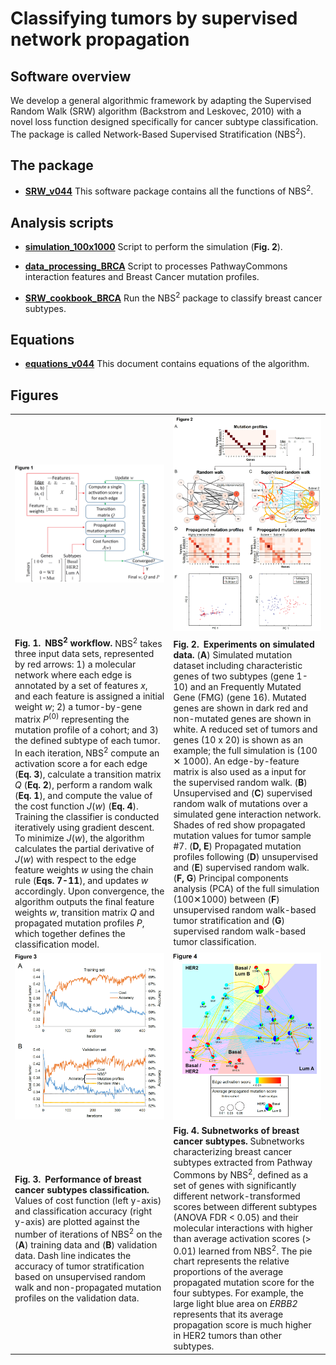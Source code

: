 # Classifying tumors by supervised network propagation   

## Software overview
  
We develop a general algorithmic framework by adapting the Supervised Random Walk (SRW) algorithm (Backstrom and Leskovec, 2010) with a novel loss function designed specifically for cancer subtype classification. The package is called Network-Based Supervised Stratification (NBS<sup>2</sup>).  
  
## The package
  
* [__SRW_v044__](./SRW_v044.py) This software package contains all the functions of NBS<sup>2</sup>.  
  
## Analysis scripts
  
* [__simulation_100x1000__](./simulation_100x1000.ipynb) Script to perform the simulation (**Fig. 2**).  
  
* [__data_processing_BRCA__](./data_processing_BRCA.ipynb) Script to processes PathwayCommons interaction features and Breast Cancer mutation profiles.  
  
* [__SRW_cookbook_BRCA__](./SRW_cookbook_BRCA.ipynb) Run the NBS<sup>2</sup> package to classify breast cancer subtypes.   
  
## Equations
  
* [__equations_v044__](./equations_v044.ipynb) This document contains equations of the algorithm.  
  
## Figures
  
| | |
|:---|:---|
| ![Fig. 1](./images/Figure_1_method.PNG) | ![Fig. 2](./images/Figure_2_simulation.PNG) |
| **Fig. 1. NBS<sup>2</sup> workflow.** NBS<sup>2</sup> takes three input data sets, represented by red arrows: 1) a molecular network where each edge is annotated by a set of features *x*, and each feature is assigned a initial weight *w*; 2) a tumor-by-gene matrix *P*<sup>(0)</sup> representing the mutation profile of a cohort; and 3) the defined subtype of each tumor. In each iteration, NBS<sup>2</sup> compute an activation score a for each edge (**Eq. 3**), calculate a transition matrix *Q* (**Eq. 2**), perform a random walk (**Eq. 1**), and compute the value of the cost function *J*(*w*) (**Eq. 4**). Training the classifier is conducted iteratively using gradient descent. To minimize *J*(*w*), the algorithm calculates the partial derivative of *J*(*w*) with respect to the edge feature weights *w* using the chain rule (**Eqs. 7-11**), and updates *w* accordingly. Upon convergence, the algorithm outputs the final feature weights *w*, transition matrix *Q* and propagated mutation profiles *P*, which together defines the classification model. | **Fig. 2. Experiments on simulated data.** (**A**) Simulated mutation dataset including characteristic genes of two subtypes (gene 1-10) and an Frequently Mutated Gene (FMG) (gene 16). Mutated genes are shown in dark red and non-mutated genes are shown in white. A reduced set of tumors and genes (10 x 20) is shown as an example; the full simulation is (100 ✕ 1000). An edge-by-feature matrix is also used as a input for the supervised random walk. (**B**) Unsupervised and (**C**) supervised random walk of mutations over a simulated gene interaction network. Shades of red show propagated mutation values for tumor sample #7. (**D, E**) Propagated mutation profiles following (**D**) unsupervised and (**E**) supervised random walk. (**F, G**) Principal components analysis (PCA) of the full simulation (100✕1000) between (**F**) unsupervised random walk-based tumor stratification and (**G**) supervised random walk-based tumor classification. |  
| ![Fig. 3](./images/Figure_BRCA_learning_curve.PNG) | ![Fig. 4](./images/Figure_BRCA_subnets.PNG) |
| **Fig. 3. Performance of breast cancer subtypes classification.** Values of cost function (left y-axis) and classification accuracy (right y-axis) are plotted against the number of iterations of NBS<sup>2</sup> on the (**A**) training data and (**B**) validation data. Dash line indicates the accuracy of tumor stratification based on unsupervised random walk and non-propagated mutation profiles on the validation data. | **Fig. 4. Subnetworks of breast cancer subtypes.** Subnetworks characterizing breast cancer subtypes extracted from Pathway Commons by NBS<sup>2</sup>, defined as a set of genes with significantly different network-transformed scores between different subtypes (ANOVA FDR < 0.05) and their molecular interactions with higher than average activation scores (> 0.01) learned from NBS<sup>2</sup>. The pie chart represents the relative proportions of the average propagated mutation score for the four subtypes. For example, the large light blue area on _ERBB2_ represents that its average propagation score is much higher in HER2 tumors than other subtypes.|  
  
